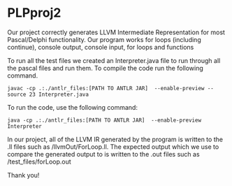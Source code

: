 # PLPproj2

Our project correctly generates LLVM Intermediate Representation for most Pascal/Delphi functionality. Our program works for loops (including continue), console output, console input, for loops and functions

To run all the test files we created an Interpreter.java file to run through all the pascal files and run them. To compile the code run the following command.

`javac -cp .:./antlr_files:[PATH TO ANTLR JAR]  --enable-preview --source 23 Interpreter.java
` 

To run the code, use the following command:

`java -cp .:./antlr_files:[PATH TO ANTLR JAR]  --enable-preview Interpreter`

In our project, all of the LLVM IR generated by the program is written to the  .ll files such as /llvmOut/ForLoop.ll. The expected output which we use to compare the generated output to is written to the .out files such as /test_files/forLoop.out

Thank you!

